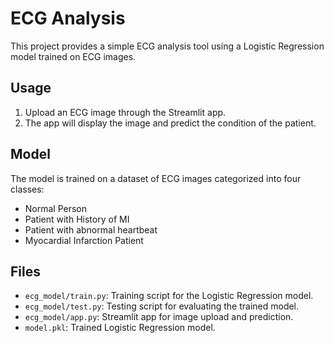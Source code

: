 # ECG Analysis

This project provides a simple ECG analysis tool using a Logistic Regression model trained on ECG images.

## Usage

1.  Upload an ECG image through the Streamlit app.
2.  The app will display the image and predict the condition of the patient.

## Model

The model is trained on a dataset of ECG images categorized into four classes:

*   Normal Person
*   Patient with History of MI
*   Patient with abnormal heartbeat
*   Myocardial Infarction Patient

## Files

*   `ecg_model/train.py`: Training script for the Logistic Regression model.
*   `ecg_model/test.py`: Testing script for evaluating the trained model.
*   `ecg_model/app.py`: Streamlit app for image upload and prediction.
*   `model.pkl`: Trained Logistic Regression model.
